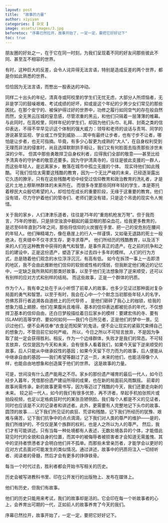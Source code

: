 ```yaml
---
layout: post
title:  "故事的力量"
author: xiyiyan
categories: [ 杂文 ]
image: assets/images/3.jpg
beforetoc: "序幕已然拉开，故事开始了，一定一定，要把它好好记下"
toc: true
---
```


朋友圈的好处之一，在于它在同一时刻，为我们呈现着不同的好友间那些彼此不同、甚至互不相容的世界。

有时，这种巨大的反差，会令人诧异得无法言语，特别是造成反差的两个世界，都是你如此熟悉的世界。

恰恰因为无法言语，而憋出一股表达的冲动。

同样二十出头的年纪，清真寺或阿校里的学生们无忧无虑，大部分人所烦恼者，无非是学习的鼓噪艰难、考试成绩的好坏，抑或是这个年纪的少男少女们常见的那些困扰。在那个安宁的、被保护得过好的世界中，功修之履行如同空气的存在般自然而然，全无黑云压城的窒息感，尽管浓重的黑云，和他们只隔着一层薄薄的帷幕。
与此同时，在高校里，同样年纪的学生们，却因为他们头巾、礼拜、封斋之类的信仰表达，不得不早早见识这个体制的强大威力：领导和老师的谈话与责骂、同学的游说甚至监视、学业或工作受到威胁……其中有最终让步者，也有寸步不让者，哪怕是让步者，也无可指摘。毕竟，有多少心智更为成熟的“大人”，在自身权利受到无理而非法的侵害时，尚且选择默默拱手相让，我们又有何脸面去指责那些涉世未深的少年。
但其中那些勇敢捍卫自身权利者，应得我们全部的敬意——甚至比给予清真寺的守护者的敬意还要多。因为守护清真寺的，往往是彼此支援的一群人，而这些年轻人，是远离家乡，散落在城市中孤立无援的个体。
现实待他们如此残酷。
可我们恰恰太需要这残酷的教育，因为一个无比严峻的未来，已经逐渐露出它久违的獠牙。只有在这些残酷考验中经受过信仰教育和政治教育的洗礼者，才是这片土地上穆斯林群体的未来所在。
而很多寺里那些同样年轻的学生，本是寄托着穆民大众殷切希望的人，却恰恰在成长的重要阶段，无缘于这重要的教育。他们没有错，尽力守护着他们的管寺们、老师们更没有错，只是这个吊诡的现实令人惋惜。

关于我的家乡，人们津津乐道者，往往是75年的“重炮机枪发万弩”。但于我而言，75年的惨剧，只是排空浊浪中翻起的最显眼的那朵血花，给我更多教育的，是迟至68年直到75年之间，那些将信仰的火炭握在手里、把一己的安危别在腰间的年轻人。他们殚精竭力，像在悬崖上的行人一样谨慎，又如毫无退路的死士一般绝决，在夹缝中不仅寻求生存，更寻求尊严。
他们所经历的残酷教育，以及活下来的人们在这种教育中获得的勇气和智慧，是事件真正的遗产。在之前的抗争和之后的建设中，正是这份遗产，塑造了家乡过去四十多年的模样。
人们的行为方式，总是随着他们观念的水位浮浮沉沉，有高有低。
如今在拆顶一事上一击即溃的地区，我不会由此推断他们信仰的软弱或性格的懦弱，但我断定他们晚近的记忆中，一定缺乏我所熟知的那类好故事，以至于他们无法想象除了逆来顺受，还可以有别样的应对方式和别样的结局。
而这些故事，正是一个群体的钙质。

作为个人，我有幸之处在于从小听惯了前辈人的故事，也多少见证过那种面对复杂局面的勇气和智慧。以至于有时，我会在心中一个个默念当初那些年轻人的名字，仿佛苏菲行者追溯各自道统上的历代导师 。
是他们砸碎了我心上的枷锁，给我的想象力插上翅膀，他们在果腹尚且难得、基本的信仰表达都被扼杀的年代，不仅想捍卫基本的信仰自由，还白日梦般描绘着日后家乡的模样：要建宏伟的寺、要有ISLAM的高等学府、要如何如何——我们今日所见者，正是他们的梦中一景。见识过他们，便不会再信奉“衣食足而知荣”的鬼话，便不会让现实的紧箍咒束缚自己的想象力，不管目前它如何严峻。
所以，今日之所以不可轻言放弃，不是因为争取了就一定会获得胜利。相反，作为一个边缘群体，失败才是我们的常态。不可轻言放弃，仅仅是因为今天和未来，会有很多人看着我们，如果今天留下逆来顺受的故事，后人只能从中继承奴性的基因；如果今天留下尽力而为的故事，后人便能从中继承自由的基因——我们希望等翻过了这一页，未来的他们，也能活得像个人样，也能自由地想象和创造属于他们的世界。
这是故事的力量。

可是，世间没有什么遗产能用之不尽。家乡的那份遗产哺育的最后一代人，如今已经步入暮年，凭借那份遗产建设所得的成果，也在新的局面前风雨飘摇。
前辈的故事尚需传承，新的故事更需书写，因为等迈过了残酷的今天，我们还要走向新的未来。
较之前一代人，如今的我们有很多优势，再不济者，举起手机拍张照片或拍段视频，也足以定格疯狂时代的某张丑陋侧脸。我们每个人都是不义的见证者，同时也应该是不义的记录者和讲述者。此外，更需要有人完整地记下头巾的故事、圆顶的故事……记下我们所见证的疯狂、荒谬和残酷，记下我们所经历的犹豫、艰难与痛苦，记下我们抗争中的点点滴滴，记下我们对人类的尊严的维护——是的，我们所维护的，不仅仅是某个族群的权利，也是人之所以为人的尊严。
然后，我们才有可能讲述。只有当每一种处境都有人表述，无数处境各异的个体，才能借此窥见时代的全貌和自身的位置，而其中的被侮辱者被损害者才会知道无需羞愧、其中的坚持者愤懑者才会明白他们并不孤单。而那些未曾亲历者，才能学会以更好的应对方式去面对可能发生的类似情况。通过讲述，故事中的钙质将注入一切倾听者、阅读者的骨髓，然后才会有更多的铮铮铁骨。

每当一个时代过去，胜利者都会开始书写相关的历史。

历史会被写进教科书里、印在公开发行的出版物上、发布在媒体上。

他们有历史，但我们有故事。

他们的历史只能用来考试，我们的故事却是活的。它会印在每一个听故事者的心上，会养育出可期的一代，正如前人的故事养育了今天的我们。

序幕已然拉开，故事开始了，一定一定，要把它好好记下。

